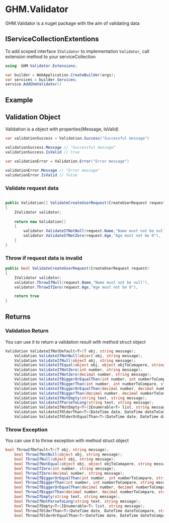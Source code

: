 # GHM.Validator

GHM.Validator is a nuget package with the aim of validating data

## IServiceCollectionExtentions

To add scoped interface `IValidator` to implementation `Validator`, call extension method to your serviceCollection

```csharp
using  GHM.Validator.Extensions;

var builder = WebApplication.CreateBuilder(args);
var services = builder.Services;
service.AddGhmValidator()
```

## Example

## Validation Object
Validation is a object with properties(Message, IsValid)
```csharp
var validationSuccess = Validation.Success("Successful message")

validationSuccess.Message // "Successful message"
validationSuccess.IsValid // true

var validationError = Validation.Error("Error message")

validationError.Message // "Error message"
validationError.IsValid // false

```

### Validate request data
```csharp

public Validation[] ValidateCreateUserRequest(CreateUserRequest request)
{
    IValidator validator;
    
    return new Validation[]
    {
        validator.ValidateIfNotNull(request.Name,"Name must not be null"),
        validator.ValidateIfNotZero(request.Age,"Age must not be 0"),
    }
}
```

### Throw if request data is invalid
```csharp
public bool ValidateCreateUserRequest(CreateUserRequest request)
{
    IValidator validator;
    validator.ThrowIfNull(request.Name,"Name must not be null"),
    validator.ThrowIfZero(request.Age,"Age must not be 0"),

    return true
}
```

## Returns

### Validation Return

You can use it to return a validation result with method struct object 

```csharp
Validation ValidateIfNotDefault<T>(T obj, string message);
    Validation ValidateIfNotNull(object obj, string message);
    Validation ValidateIfNull(object obj, string message);
    Validation ValidateIfEqual(object obj, object objToComapere, string message);
    Validation ValidateIfNotZero(int number, string message);
    Validation ValidateIfNotZero(decimal number, string message);
    Validation ValidateIfBiggerOrEqualThan(int number, int numberToCompare, string message);
    Validation ValidateIfBiggerThan(int number, int numberToCompare, string message);
    Validation ValidateIfBiggerOrEqualThan(decimal number, decimal numberToCompare, string message);
    Validation ValidateIfBiggerThan(decimal number, decimal numberToCompare, string message);
    Validation ValidateIfNotEmpty(string text, string message);
    Validation ValidateIfParseToLong(string text, string message);
    Validation ValidateIfNotEmpty<T>(IEnumerable<T> list, string message);
    Validation ValidateIfOlderThan<T>(DateTime date, DateTime dateToCompare, string message);
    Validation ValidateIfOlderOrEqualThan<T>(DateTime date, DateTime dateToCompare, string message);
```

### Throw Exception

You can use it to throw exception with method struct object 

```csharp
bool ThrowIfDefault<T>(T obj, string message);
    bool ThrowIfNotNull(object obj, string message);
    bool ThrowIfNull(object obj, string message);
    bool ThrowIfNotEqual(object obj, object objToComapere, string message);
    bool ThrowIfZero(int number, string message);
    bool ThrowIfZero(decimal number, string message);
    bool ThrowIfBiggerOrEqualThan(int number, int numberToCompare, string message);
    bool ThrowIfBiggerThan(int number, int numberToCompare, string message);
    bool ThrowIfBiggerOrEqualThan(decimal number, decimal numberToCompare, string message);
    bool ThrowIfBiggerThan(decimal number, decimal numberToCompare, string message);
    bool ThrowIfEmpty(string text, string message);
    bool ThrowIfNotParseToLong(string text, string message);
    bool ThrowIfEmpty<T>(IEnumerable<T> list, string message);
    bool ThrowIfOlderThan<T>(DateTime date, DateTime dateToCompare, string message);
    bool ThrowIfOlderOrEqualThan<T>(DateTime date, DateTime dateToCompare, string message);
```